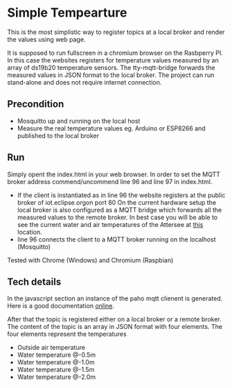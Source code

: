 # Simple Tempearture 


This is the most simplistic way to register topics at a local broker and render the values using web page. 

It is supposed to run fullscreen in a chromium browser on the Rasbperry PI. 
In this case the websites registers for temperature values measured by an array of ds19b20 temperature sensors. The tty-mqtt-bridge forwards the measured values in JSON format to the local broker.
The project can run stand-alone and does not require internet connection. 
## Precondition
* Mosquitto up and running on the local host
* Measure the real temperature values eg. Arduino or ESP8266 and published to the local broker

## Run
Simply opent the index.html in your web browser. In order to set the MQTT broker address commend/uncommend line 96 and line 97 in index.html.
* If the client is instantiated as in line 96 the website registers at the public broker of iot.eclipse.orgon port 80
On the current hardware setup the local broker is also configured as a MQTT bridge which forwards all the measured values to the remote broker. In best case you will be able to see the current water and air temperatures of the Attersee at [this](https://goo.gl/maps/tfdvMruxt1s "Waterski location") location.  
* line 96 connects the client to a MQTT broker running on the localhost (Mosquitto)



Tested with Chrome (Windows) and Chromium (Raspbian)


## Tech details
In the javascript section an instance of the paho mqtt clienent is generated. Here is a good documentation [online](https://www.hivemq.com/blog/mqtt-client-library-encyclopedia-paho-js).

After that the topic is registered either on a local broker or a remote broker. 
The content of the topic is an array in JSON format with four elements. The four elements represent the temperatures 
 - Outside air temperature
 - Water temperature @-0.5m
 - Water temperature @-1.0m
 - Water temperature @-1.5m
 - Water temperature @-2.0m

 
 
 
 

